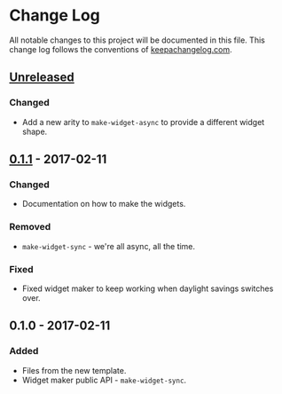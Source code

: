# Change Log
All notable changes to this project will be documented in this file. This change log follows the conventions of [keepachangelog.com](http://keepachangelog.com/).

## [Unreleased]
### Changed
- Add a new arity to `make-widget-async` to provide a different widget shape.

## [0.1.1] - 2017-02-11
### Changed
- Documentation on how to make the widgets.

### Removed
- `make-widget-sync` - we're all async, all the time.

### Fixed
- Fixed widget maker to keep working when daylight savings switches over.

## 0.1.0 - 2017-02-11
### Added
- Files from the new template.
- Widget maker public API - `make-widget-sync`.

[Unreleased]: https://github.com/your-name/hello-browser/compare/0.1.1...HEAD
[0.1.1]: https://github.com/your-name/hello-browser/compare/0.1.0...0.1.1
